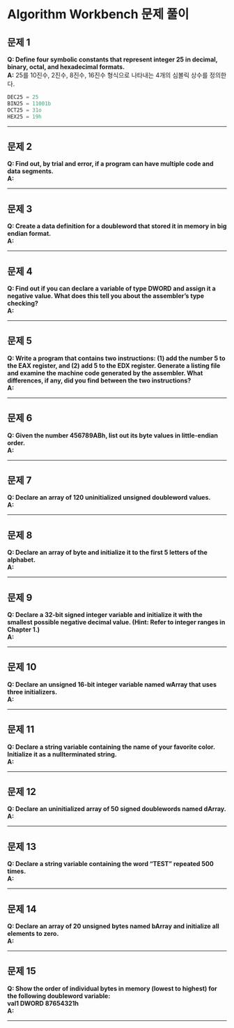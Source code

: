 # Algorithm Workbench 문제 풀이

## 문제 1  
**Q: Define four symbolic constants that represent integer 25 in decimal, binary, octal, and hexadecimal formats.**  
**A:** 25를 10진수, 2진수, 8진수, 16진수 형식으로 나타내는 4개의 심볼릭 상수를 정의한다.  
```asm
DEC25 = 25  
BIN25 = 11001b  
OCT25 = 31o  
HEX25 = 19h  
```

---
## 문제 2  
**Q: Find out, by trial and error, if a program can have multiple code and data segments.**  
**A:**

---
## 문제 3  
**Q: Create a data definition for a doubleword that stored it in memory in big endian format.**  
**A:**

---
## 문제 4  
**Q: Find out if you can declare a variable of type DWORD and assign it a negative value. What does this tell you about the assembler’s type checking?**  
**A:**

---
## 문제 5    
**Q: Write a program that contains two instructions: (1) add the number 5 to the EAX register, and (2) add 5 to the EDX register. Generate a listing file and examine the machine code generated by the assembler. What differences, if any, did you find between the two instructions?**  
**A:**

---
## 문제 6  
**Q: Given the number 456789ABh, list out its byte values in little-endian order.**  
**A:**

---
## 문제 7  
**Q: Declare an array of 120 uninitialized unsigned doubleword values.**  
**A:**

---
## 문제 8  
**Q: Declare an array of byte and initialize it to the first 5 letters of the alphabet.**  
**A:**

---
## 문제 9  
**Q: Declare a 32-bit signed integer variable and initialize it with the smallest possible negative decimal value. (Hint: Refer to integer ranges in Chapter 1.)**  
**A:**

---
## 문제 10  
**Q: Declare an unsigned 16-bit integer variable named wArray that uses three initializers.**  
**A:**

---
## 문제 11    
**Q: Declare a string variable containing the name of your favorite color. Initialize it as a nullterminated string.**  
**A:**

---
## 문제 12  
**Q: Declare an uninitialized array of 50 signed doublewords named dArray.**  
**A:**

---
## 문제 13  
**Q: Declare a string variable containing the word “TEST” repeated 500 times.**  
**A:**

---
## 문제 14  
**Q: Declare an array of 20 unsigned bytes named bArray and initialize all elements to zero.**  
**A:**

---
## 문제 15  
**Q: Show the order of individual bytes in memory (lowest to highest) for the following doubleword variable:**  
 **val1 DWORD 87654321h**  
**A:**

---
